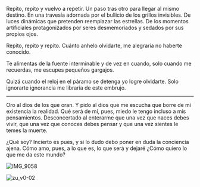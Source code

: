 Repito, repito y vuelvo a repetir.
Un paso tras otro para llegar al mismo destino. 
En una travesía adornada por el bullicio de los grillos invisibles. 
De luces dinámicas que pretenden reemplazar las estrellas.
De los momentos artificiales protagonizados por seres desmemoriados y sedados por sus propios ojos. 

Repito, repito y repito.
Cuánto anhelo olvidarte, me alegraría no haberte conocido. 

Te alimentas de la fuente interminable y de vez en cuando, solo cuando me recuerdas, me escupes pequeños gargajos.  

Quizá cuando el reloj en el páramo se detenga yo logre olvidarte. Solo ignorarte ignorancia me libraría de este embrujo.

---

Oro al dios de los que oran. Y pido al dios que me escucha que borre de mi existencia la realidad. Qué será de mí, pues, miedo le tengo incluso a mis pensamientos. Desconcertado al enterarme que una vez que naces debes vivir, que una vez que conoces debes pensar y que una vez sientes le temes la muerte. 

¿Qué soy? Incierto es pues, y si lo dudo debo poner en duda la conciencia ajena. Cómo amo, pues, a lo que es, lo que será y dejaré ¿Cómo quiero lo que me da este mundo?

![IMG_9058](https://github.com/chamale-rac/chamale-rac/assets/63200593/697a564b-6de0-4fd7-be34-e149e9f87fa7)

![zu_v0-02](https://github.com/user-attachments/assets/c1324ccb-d210-4eb4-a052-739c341b1e34)
